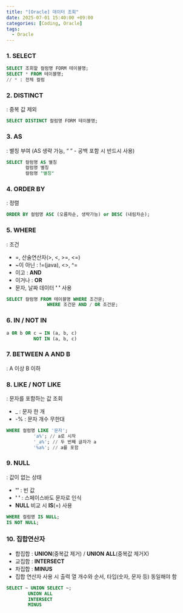 ```yaml
---
title: "[Oracle] 데이터 조회"
date: 2025-07-01 15:40:00 +09:00
categories: [Coding, Oracle]
tags:
  - Oracle
---
```


### **1. SELECT**

```sql
SELECT 조회할 컬럼명 FORM 테이블명;
SELECT * FROM 테이블명;
// * : 전체 컬럼
```

### **2. DISTINCT**

: 중복 값 제외

```sql
SELECT DISTINCT 컬럼명 FORM 테이블명;
```

### 3. AS

: 별칭 부여 (AS 생략 가능, “ ” - 공백 포함 시 반드시 사용)

```sql
SELECT 컬럼명 AS 별칭
       컬럼명 별칭
       컬럼명 "별칭"
```

### 4. ORDER BY

: 정렬

```sql
ORDER BY 컬럼명 ASC (오름차순, 생략가능) or DESC (내림차순);
```

### 5. **WHERE**

: 조건

- =, 산술연산자(>, <, >=, <=)
- ~이 아닌 : !=(java), <>, ^=
- 이고 : **AND**
- 이거나 : **OR**
- 문자, 날짜 데이터 **' '** 사용

```sql
SELECT 컬럼명 FROM 테이블명 WHERE 조건문;
			   WHERE 조건문 AND / OR 조건문;
```

### **6. IN** / NOT IN

```sql
a OR b OR c → IN (a, b, c)				 	  
	      NOT IN (a, b, c)
```

### **7. BETWEEN** A **AND** B

: A 이상 B 이하

### **8. LIKE / NOT LIKE**

 : 문자를 포함하는 값 조회

- _ : 문자 한 개
- -% : 문자 개수 무한대

```sql
WHERE 컬럼명 LIKE '문자';
		  'a%'; // a로 시작
		  '_a%'; // 두 번째 글자가 a
		  '%a%'; // a를 포함
```

### **9. NULL**

: 값이 없는 상태

- **''** : 빈 값
- **'   '** : 스페이스바도 문자로 인식
- **NULL** 비교 시 **IS**(=) 사용

```sql
WHERE 컬럼명 IS NULL;
IS NOT NULL;
```

### 10. 집합연산자

- 합집합 : **UNION**(중복값 제거) / **UNION** **ALL**(중복값 제거X)
- 교집합 : **INTERSECT**
- 차집합 : **MINUS**
- 집합 연산자 사용 시 출력 열 개수와 순서, 타입(숫자, 문자 등) 동일해야 함

```sql
SELECT ~ UNION SELECT ~;
		UNION ALL
		INTERSECT
		MINUS
```
